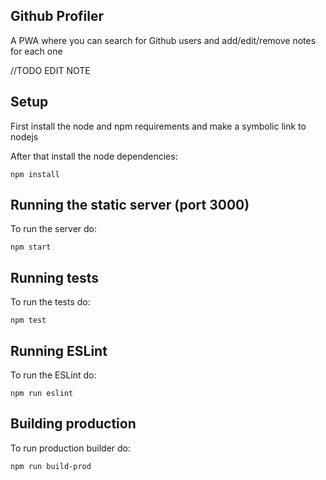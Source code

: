 ## Github Profiler
A PWA where you can search for Github users and add/edit/remove notes for each one

//TODO EDIT NOTE

## Setup
First install the node and npm requirements and make a symbolic link to nodejs

After that install the node dependencies:

```shellscript
npm install
```

## Running the static server (port 3000)
To run the server do:
```shellscript
npm start
```

## Running tests
To run the tests do:
```shellscript
npm test
```

## Running ESLint
To run the ESLint do:
```shellscript
npm run eslint
```

## Building production
To run production builder do:
```shellscript
npm run build-prod
```
